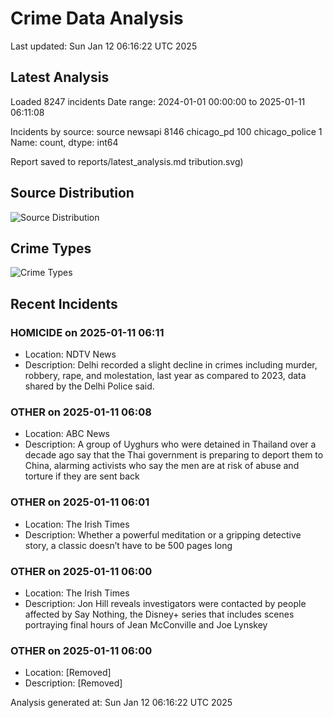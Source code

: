 # Crime Data Analysis
Last updated: Sun Jan 12 06:16:22 UTC 2025

## Latest Analysis

Loaded 8247 incidents
Date range: 2024-01-01 00:00:00 to 2025-01-11 06:11:08

Incidents by source:
source
newsapi           8146
chicago_pd         100
chicago_police       1
Name: count, dtype: int64

Report saved to reports/latest_analysis.md
tribution.svg)

## Source Distribution
![Source Distribution](images/source_distribution.svg)

## Crime Types
![Crime Types](images/crime_types.svg)

## Recent Incidents

### HOMICIDE on 2025-01-11 06:11
- Location: NDTV News
- Description: Delhi recorded a slight decline in crimes including murder, robbery, rape, and molestation, last year as compared to 2023, data shared by the Delhi Police said.


### OTHER on 2025-01-11 06:08
- Location: ABC News
- Description: A group of Uyghurs who were detained in Thailand over a decade ago say that the Thai government is preparing to deport them to China, alarming activists who say the men are at risk of abuse and torture if they are sent back


### OTHER on 2025-01-11 06:01
- Location: The Irish Times
- Description: Whether a powerful meditation or a gripping detective story, a classic doesn’t have to be 500 pages long


### OTHER on 2025-01-11 06:00
- Location: The Irish Times
- Description: Jon Hill reveals investigators were contacted by people affected by Say Nothing, the Disney+ series that includes scenes portraying final hours of Jean McConville and Joe Lynskey


### OTHER on 2025-01-11 06:00
- Location: [Removed]
- Description: [Removed]

Analysis generated at: Sun Jan 12 06:16:22 UTC 2025
